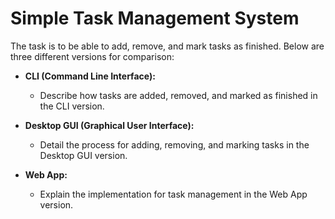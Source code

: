 # Simple Task Management System

The task is to be able to add, remove, and mark tasks as finished. Below are three different versions for comparison:

- **CLI (Command Line Interface):**
  - Describe how tasks are added, removed, and marked as finished in the CLI version.

- **Desktop GUI (Graphical User Interface):**
  - Detail the process for adding, removing, and marking tasks in the Desktop GUI version.

- **Web App:**
  - Explain the implementation for task management in the Web App version.
